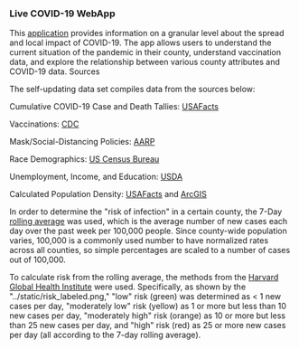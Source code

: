 ### Live COVID-19 WebApp

This [application](https://livecovidapp.herokuapp.com) provides information on a granular level about the spread and local impact of COVID-19. The app allows users to understand the current situation of the pandemic in their county, understand vaccination data, and explore the relationship between various county attributes and COVID-19 data.
Sources

The self-updating data set compiles data from the sources below:

Cumulative COVID-19 Case and Death Tallies: [USAFacts](https://usafacts.org/visualizations/coronavirus-covid-19-spread-map/)

Vaccinations: [CDC](https://data.cdc.gov/Vaccinations/COVID-19-Vaccinations-in-the-United-States-County/8xkx-amqh)

Mask/Social-Distancing Policies: [AARP](https://www.aarp.org/health/healthy-living/info-2020/states-mask-mandates-coronavirus.html)

Race Demographics: [US Census Bureau](https://www2.census.gov/programs-surveys/popest/datasets/2010-2020/counties/totals/)

Unemployment, Income, and Education: [USDA](https://www.ers.usda.gov/data-products/county-level-data-sets/download-data/)

Calculated Population Density: [USAFacts](https://usafacts.org/visualizations/coronavirus-covid-19-spread-map/) and [ArcGIS](https://hub.arcgis.com/datasets/esri::usa-counties/about)

In order to determine the "risk of infection" in a certain county, the 7-Day [rolling average](https://www.georgiaruralhealth.org/blog/what-is-a-moving-average-and-why-is-it-useful/) was used, which is the average number of new cases each day over the past week per 100,000 people. Since county-wide population varies, 100,000 is a commonly used number to have normalized rates across all counties, so simple percentages are scaled to a number of cases out of 100,000.

To calculate risk from the rolling average, the methods from the [Harvard Global Health Institute](https://ethics.harvard.edu/files/center-for-ethics/files/key_metrics_and_indicators_v4.pdf) were used. Specifically, as shown by the "../static/risk_labeled.png," "low" risk (green) was determined as < 1 new cases per day, "moderately low" risk (yellow) as 1 or more but less than 10 new cases per day, "moderately high" risk (orange) as 10 or more but less than 25 new cases per day, and "high" risk (red) as 25 or more new cases per day (all according to the 7-day rolling average).
